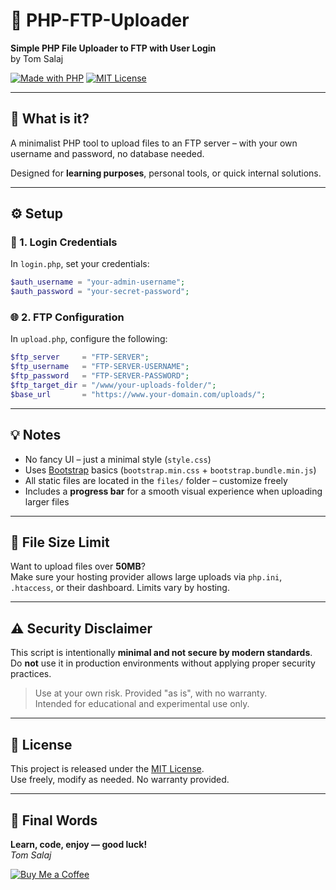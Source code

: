 # 📂 PHP-FTP-Uploader  
**Simple PHP File Uploader to FTP with User Login**  
by Tom Salaj

[![Made with PHP](https://img.shields.io/badge/Made%20with-PHP-blue?logo=php)](https://www.php.net/)
[![MIT License](https://img.shields.io/badge/license-MIT-green)](https://github.com/tom591/PHP-FTP-Uploader?tab=MIT-1-ov-file)

---

## 🧰 What is it?

A minimalist PHP tool to upload files to an FTP server – with your own username and password, no database needed.

Designed for **learning purposes**, personal tools, or quick internal solutions.

---

## ⚙️ Setup

### 🔐 1. Login Credentials

In `login.php`, set your credentials:

```php
$auth_username = "your-admin-username";
$auth_password = "your-secret-password";
```

### 🌐 2. FTP Configuration

In `upload.php`, configure the following:

```php
$ftp_server     = "FTP-SERVER";
$ftp_username   = "FTP-SERVER-USERNAME";
$ftp_password   = "FTP-SERVER-PASSWORD";
$ftp_target_dir = "/www/your-uploads-folder/";
$base_url       = "https://www.your-domain.com/uploads/";
```

---

## 💡 Notes

- No fancy UI – just a minimal style (`style.css`)
- Uses [Bootstrap](https://getbootstrap.com/) basics (`bootstrap.min.css` + `bootstrap.bundle.min.js`)
- All static files are located in the `files/` folder – customize freely
- Includes a **progress bar** for a smooth visual experience when uploading larger files

---

## 📏 File Size Limit

Want to upload files over **50MB**?  
Make sure your hosting provider allows large uploads via `php.ini`, `.htaccess`, or their dashboard. Limits vary by hosting.

---

## ⚠️ Security Disclaimer

This script is intentionally **minimal and not secure by modern standards**.  
Do **not** use it in production environments without applying proper security practices.

> Use at your own risk. Provided "as is", with no warranty.  
> Intended for educational and experimental use only.

---

## 📝 License

This project is released under the [MIT License](LICENSE).  
Use freely, modify as needed. No warranty provided.

---

## 🚀 Final Words

**Learn, code, enjoy — good luck!**  
*Tom Salaj*

[![Buy Me a Coffee](https://img.buymeacoffee.com/button-api/?text=Buy%20Me%20a%20Coffee&emoji=☕&slug=tomsalaj&button_colour=FFDD00&font_colour=000000&font_family=Arial&outline_colour=000000&coffee_colour=ffffff)](https://www.buymeacoffee.com/tomsalaj)
